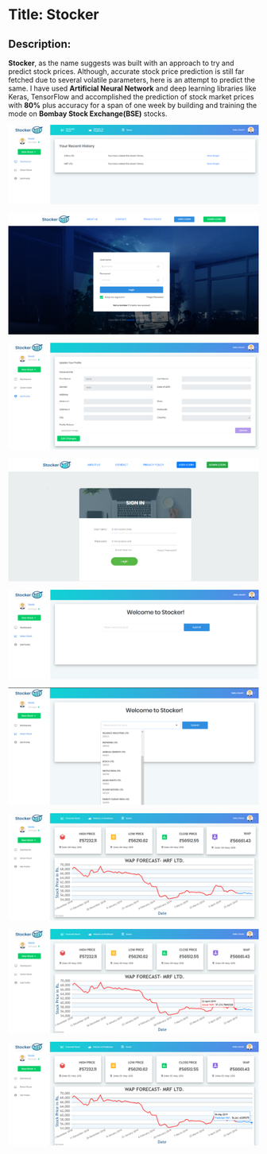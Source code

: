 # Title: Stocker
## Description:
**Stocker**, as the name suggests was built with an approach to try and predict stock prices. Although, accurate stock price prediction is still far fetched due to several volatile parameters, here is an attempt to predict the same. I have used **Artificial Neural Network** and deep learning libraries like Keras, TensorFlow and accomplished the prediction of stock market prices with **80%** plus accuracy for a span of one week by building and training the mode on **Bombay Stock Exchange(BSE)** stocks.

![](img/stocker_landingpage.jpg)

![](img/stocker_loginpage.jpg)

![](img/stocker_editprofile.jpg)

![](img/stocker_adminlogin.jpg)

![](img/stocker_userpage.jpg)

![](img/stocker_stocks.jpg)

![](img/stocker_predictedgraph.jpg)

![](img/stocker_actualdate.jpg)

![](img/stocker_predicteddategraph.jpg)

